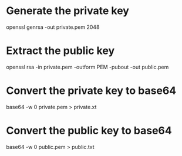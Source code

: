 # Generate the private key
openssl genrsa -out private.pem 2048

# Extract the public key
openssl rsa -in private.pem -outform PEM -pubout -out public.pem

# Convert the private key to base64
base64 -w 0 private.pem > private.xt

# Convert the public key to base64
base64 -w 0  public.pem > public.txt